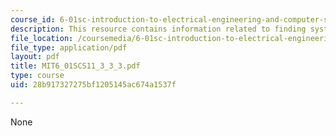 ```yaml
---
course_id: 6-01sc-introduction-to-electrical-engineering-and-computer-science-i-spring-2011
description: This resource contains information related to finding systems.
file_location: /coursemedia/6-01sc-introduction-to-electrical-engineering-and-computer-science-i-spring-2011/28b917327275bf1205145ac674a1537f_MIT6_01SCS11_3_3_3.pdf
file_type: application/pdf
layout: pdf
title: MIT6_01SCS11_3_3_3.pdf
type: course
uid: 28b917327275bf1205145ac674a1537f

---
```

None